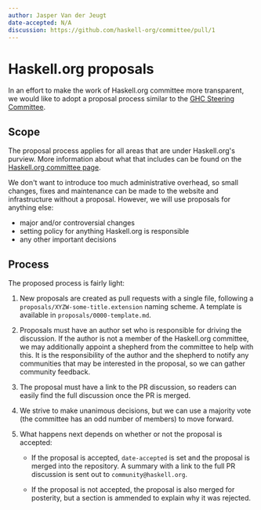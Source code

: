 ```yaml
---
author: Jasper Van der Jeugt
date-accepted: N/A
discussion: https://github.com/haskell-org/committee/pull/1
---
```


# Haskell.org proposals

In an effort to make the work of Haskell.org committee more transparent, we
would like to adopt a proposal process similar to the [GHC Steering Committee].

[GHC Steering Committee]: https://github.com/ghc-proposals/ghc-proposals

## Scope

The proposal process applies for all areas that are under Haskell.org's purview.
More information about what that includes can be found on the
[Haskell.org committee page].

[Haskell.org committee page]: https://www.haskell.org/haskell-org-committee/

We don't want to introduce too much administrative overhead, so small changes,
fixes and maintenance can be made to the website and infrastructure without a
proposal.  However, we will use proposals for anything else:

 -  major and/or controversial changes
 -  setting policy for anything Haskell.org is responsible
 -  any other important decisions

## Process

The proposed process is fairly light:

1.  New proposals are created as pull requests with a single file, following
    a `proposals/XYZW-some-title.extension` naming scheme.  A template is
    available in `proposals/0000-template.md`.

2.  Proposals must have an author set who is responsible for driving the
    discussion.  If the author is not a member of the Haskell.org committee,
    we may additionally appoint a shepherd from the committee to help with this.
    It is the responsibility of the author and the shepherd to notify any
    communities that may be interested in the proposal, so we can gather
    community feedback.

3.  The proposal must have a link to the PR discussion, so readers can easily
    find the full discussion once the PR is merged.

4.  We strive to make unanimous decisions, but we can use a majority vote (the
    committee has an odd number of members) to move forward.

5.  What happens next depends on whether or not the proposal is accepted:

     -  If the proposal is accepted, `date-accepted` is set and the proposal is
        merged into the repository.  A summary with a link to the full PR
        discussion is sent out to `community@haskell.org`.

     -  If the proposal is not accepted, the proposal is also merged for
        posterity, but a section is ammended to explain why it was rejected.
